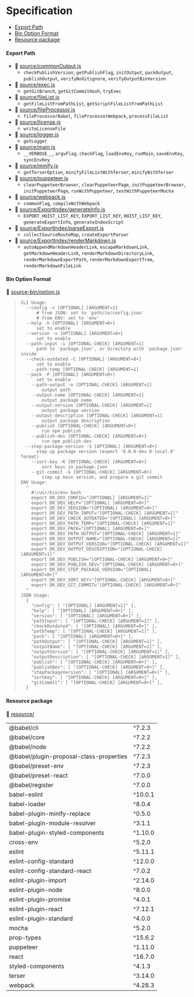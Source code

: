 # Specification

* [Export Path](#export-path)
* [Bin Option Format](#bin-option-format)
* [Resource package](#resource-package)

#### Export Path
+ 📄 [source/commonOutput.js](source/commonOutput.js)
  - `checkPublishVersion`, `getPublishFlag`, `initOutput`, `packOutput`, `publishOutput`, `verifyNoGitignore`, `verifyOutputBinVersion`
+ 📄 [source/exec.js](source/exec.js)
  - `getGitBranch`, `getGitCommitHash`, `tryExec`
+ 📄 [source/fileList.js](source/fileList.js)
  - `getFileListFromPathList`, `getScriptFileListFromPathList`
+ 📄 [source/fileProcessor.js](source/fileProcessor.js)
  - `fileProcessorBabel`, `fileProcessorWebpack`, `processFileList`
+ 📄 [source/license.js](source/license.js)
  - `writeLicenseFile`
+ 📄 [source/logger.js](source/logger.js)
  - `getLogger`
+ 📄 [source/main.js](source/main.js)
  - `__VERBOSE__`, `argvFlag`, `checkFlag`, `loadEnvKey`, `runMain`, `saveEnvKey`, `syncEnvKey`
+ 📄 [source/minify.js](source/minify.js)
  - `getTerserOption`, `minifyFileListWithTerser`, `minifyWithTerser`
+ 📄 [source/puppeteer.js](source/puppeteer.js)
  - `clearPuppeteerBrowser`, `clearPuppeteerPage`, `initPuppeteerBrowser`, `initPuppeteerPage`, `runWithPuppeteer`, `testWithPuppeteerMocha`
+ 📄 [source/webpack.js](source/webpack.js)
  - `commonFlag`, `compileWithWebpack`
+ 📄 [source/ExportIndex/generateInfo.js](source/ExportIndex/generateInfo.js)
  - `EXPORT_HOIST_LIST_KEY`, `EXPORT_LIST_KEY`, `HOIST_LIST_KEY`, `generateExportInfo`, `generateIndexScript`
+ 📄 [source/ExportIndex/parseExport.js](source/ExportIndex/parseExport.js)
  - `collectSourceRouteMap`, `createExportParser`
+ 📄 [source/ExportIndex/renderMarkdown.js](source/ExportIndex/renderMarkdown.js)
  - `autoAppendMarkdownHeaderLink`, `escapeMarkdownLink`, `getMarkdownHeaderLink`, `renderMarkdownDirectoryLink`, `renderMarkdownExportPath`, `renderMarkdownExportTree`, `renderMarkdownFileLink`

#### Bin Option Format
📄 [source-bin/option.js](source-bin/option.js)
> ```
> CLI Usage:
>   --config -c [OPTIONAL] [ARGUMENT=1]
>       # from JSON: set to 'path/to/config.json'
>       # from ENV: set to 'env'
>   --help -h [OPTIONAL] [ARGUMENT=0+]
>       set to enable
>   --version -v [OPTIONAL] [ARGUMENT=0+]
>       set to enable
>   --path-input -i [OPTIONAL-CHECK] [ARGUMENT=1]
>       path to 'package.json', or directory with 'package.json' inside
>   --check-outdated -C [OPTIONAL] [ARGUMENT=0+]
>       set to enable
>     --path-temp [OPTIONAL-CHECK] [ARGUMENT=1]
>   --pack -P [OPTIONAL] [ARGUMENT=0+]
>       set to enable
>     --path-output -o [OPTIONAL-CHECK] [ARGUMENT=1]
>         output path
>     --output-name [OPTIONAL-CHECK] [ARGUMENT=1]
>         output package name
>     --output-version [OPTIONAL-CHECK] [ARGUMENT=1]
>         output package version
>     --output-description [OPTIONAL-CHECK] [ARGUMENT=1]
>         output package description
>     --publish [OPTIONAL-CHECK] [ARGUMENT=0+]
>         run npm publish
>     --publish-dev [OPTIONAL-CHECK] [ARGUMENT=0+]
>         run npm publish-dev
>   --step-package-version -S [OPTIONAL] [ARGUMENT=0+]
>       step up package version (expect '0.0.0-dev.0-local.0' format)
>     --sort-key -K [OPTIONAL-CHECK] [ARGUMENT=0+]
>         sort keys in package.json
>     --git-commit -G [OPTIONAL-CHECK] [ARGUMENT=0+]
>         step up main version, and prepare a git commit
> ENV Usage:
>   "
>     #!/usr/bin/env bash
>     export DR_DEV_CONFIG="[OPTIONAL] [ARGUMENT=1]"
>     export DR_DEV_HELP="[OPTIONAL] [ARGUMENT=0+]"
>     export DR_DEV_VERSION="[OPTIONAL] [ARGUMENT=0+]"
>     export DR_DEV_PATH_INPUT="[OPTIONAL-CHECK] [ARGUMENT=1]"
>     export DR_DEV_CHECK_OUTDATED="[OPTIONAL] [ARGUMENT=0+]"
>     export DR_DEV_PATH_TEMP="[OPTIONAL-CHECK] [ARGUMENT=1]"
>     export DR_DEV_PACK="[OPTIONAL] [ARGUMENT=0+]"
>     export DR_DEV_PATH_OUTPUT="[OPTIONAL-CHECK] [ARGUMENT=1]"
>     export DR_DEV_OUTPUT_NAME="[OPTIONAL-CHECK] [ARGUMENT=1]"
>     export DR_DEV_OUTPUT_VERSION="[OPTIONAL-CHECK] [ARGUMENT=1]"
>     export DR_DEV_OUTPUT_DESCRIPTION="[OPTIONAL-CHECK] [ARGUMENT=1]"
>     export DR_DEV_PUBLISH="[OPTIONAL-CHECK] [ARGUMENT=0+]"
>     export DR_DEV_PUBLISH_DEV="[OPTIONAL-CHECK] [ARGUMENT=0+]"
>     export DR_DEV_STEP_PACKAGE_VERSION="[OPTIONAL] [ARGUMENT=0+]"
>     export DR_DEV_SORT_KEY="[OPTIONAL-CHECK] [ARGUMENT=0+]"
>     export DR_DEV_GIT_COMMIT="[OPTIONAL-CHECK] [ARGUMENT=0+]"
>   "
> JSON Usage:
>   {
>     "config": [ "[OPTIONAL] [ARGUMENT=1]" ],
>     "help": [ "[OPTIONAL] [ARGUMENT=0+]" ],
>     "version": [ "[OPTIONAL] [ARGUMENT=0+]" ],
>     "pathInput": [ "[OPTIONAL-CHECK] [ARGUMENT=1]" ],
>     "checkOutdated": [ "[OPTIONAL] [ARGUMENT=0+]" ],
>     "pathTemp": [ "[OPTIONAL-CHECK] [ARGUMENT=1]" ],
>     "pack": [ "[OPTIONAL] [ARGUMENT=0+]" ],
>     "pathOutput": [ "[OPTIONAL-CHECK] [ARGUMENT=1]" ],
>     "outputName": [ "[OPTIONAL-CHECK] [ARGUMENT=1]" ],
>     "outputVersion": [ "[OPTIONAL-CHECK] [ARGUMENT=1]" ],
>     "outputDescription": [ "[OPTIONAL-CHECK] [ARGUMENT=1]" ],
>     "publish": [ "[OPTIONAL-CHECK] [ARGUMENT=0+]" ],
>     "publishDev": [ "[OPTIONAL-CHECK] [ARGUMENT=0+]" ],
>     "stepPackageVersion": [ "[OPTIONAL] [ARGUMENT=0+]" ],
>     "sortKey": [ "[OPTIONAL-CHECK] [ARGUMENT=0+]" ],
>     "gitCommit": [ "[OPTIONAL-CHECK] [ARGUMENT=0+]" ],
>   }
> ```

#### Resource package
📄 [resource/](resource/)
<table>
<tr><td>@babel/cli</td><td>^7.2.3</td></tr>
<tr><td>@babel/core</td><td>^7.2.2</td></tr>
<tr><td>@babel/node</td><td>^7.2.2</td></tr>
<tr><td>@babel/plugin-proposal-class-properties</td><td>^7.2.3</td></tr>
<tr><td>@babel/preset-env</td><td>^7.2.3</td></tr>
<tr><td>@babel/preset-react</td><td>^7.0.0</td></tr>
<tr><td>@babel/register</td><td>^7.0.0</td></tr>
<tr><td>babel-eslint</td><td>^10.0.1</td></tr>
<tr><td>babel-loader</td><td>^8.0.4</td></tr>
<tr><td>babel-plugin-minify-replace</td><td>^0.5.0</td></tr>
<tr><td>babel-plugin-module-resolver</td><td>^3.1.1</td></tr>
<tr><td>babel-plugin-styled-components</td><td>^1.10.0</td></tr>
<tr><td>cross-env</td><td>^5.2.0</td></tr>
<tr><td>eslint</td><td>^5.11.1</td></tr>
<tr><td>eslint-config-standard</td><td>^12.0.0</td></tr>
<tr><td>eslint-config-standard-react</td><td>^7.0.2</td></tr>
<tr><td>eslint-plugin-import</td><td>^2.14.0</td></tr>
<tr><td>eslint-plugin-node</td><td>^8.0.0</td></tr>
<tr><td>eslint-plugin-promise</td><td>^4.0.1</td></tr>
<tr><td>eslint-plugin-react</td><td>^7.12.1</td></tr>
<tr><td>eslint-plugin-standard</td><td>^4.0.0</td></tr>
<tr><td>mocha</td><td>^5.2.0</td></tr>
<tr><td>prop-types</td><td>^15.6.2</td></tr>
<tr><td>puppeteer</td><td>^1.11.0</td></tr>
<tr><td>react</td><td>^16.7.0</td></tr>
<tr><td>styled-components</td><td>^4.1.3</td></tr>
<tr><td>terser</td><td>^3.14.0</td></tr>
<tr><td>webpack</td><td>^4.28.3</td></tr>
</table>
